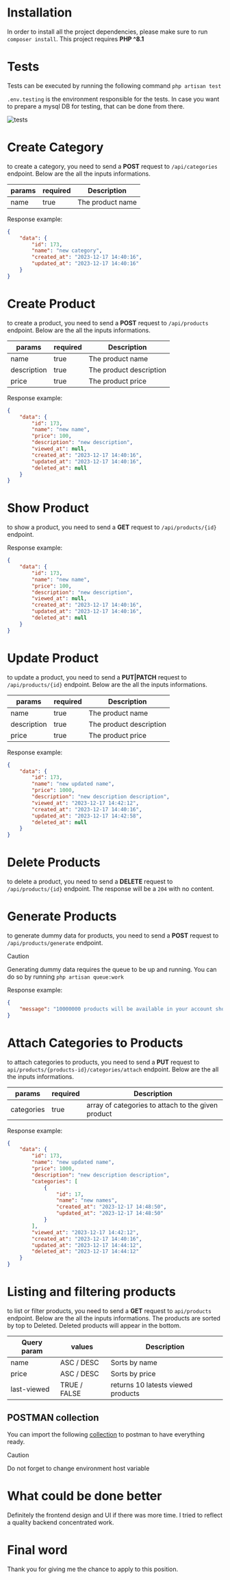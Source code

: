 # Installation

In order to install all the project dependencies, please make sure to run `composer install`.
This project requires **PHP ^8.1**

# Tests

Tests can be executed by running the following command `php artisan test`

`.env.testing` is the environment responsible for the tests. In case you want to prepare a mysql DB for testing, that can be done from there.

![tests](doc/tests.png)

# Create Category

to create a category, you need to send a **POST** request to `/api/categories` endpoint. Below are the all the inputs
informations.

| params | required | Description      |
|--------|----------|------------------|
| name   | true     | The product name |

Response example:

```json
{
    "data": {
        "id": 173,
        "name": "new category",
        "created_at": "2023-12-17 14:40:16",
        "updated_at": "2023-12-17 14:40:16"
    }
}
```

# Create Product

to create a product, you need to send a **POST** request to `/api/products` endpoint. Below are the all the inputs
informations.

| params      | required | Description             |
|-------------|----------|-------------------------|
| name        | true     | The product name        |
| description | true     | The product description |
| price       | true     | The product price       |

Response example:

```json
{
    "data": {
        "id": 173,
        "name": "new name",
        "price": 100,
        "description": "new description",
        "viewed_at": null,
        "created_at": "2023-12-17 14:40:16",
        "updated_at": "2023-12-17 14:40:16",
        "deleted_at": null
    }
}
```

# Show Product

to show a product, you need to send a **GET** request to `/api/products/{id}` endpoint.

Response example:

```json
{
    "data": {
        "id": 173,
        "name": "new name",
        "price": 100,
        "description": "new description",
        "viewed_at": null,
        "created_at": "2023-12-17 14:40:16",
        "updated_at": "2023-12-17 14:40:16",
        "deleted_at": null
    }
}
```

# Update Product

to update a product, you need to send a **PUT|PATCH** request to `/api/products/{id}` endpoint. Below are the all the
inputs
informations.

| params      | required | Description             |
|-------------|----------|-------------------------|
| name        | true     | The product name        |
| description | true     | The product description |
| price       | true     | The product price       |

Response example:

```json
{
    "data": {
        "id": 173,
        "name": "new updated name",
        "price": 1000,
        "description": "new description description",
        "viewed_at": "2023-12-17 14:42:12",
        "created_at": "2023-12-17 14:40:16",
        "updated_at": "2023-12-17 14:42:58",
        "deleted_at": null
    }
}
```

# Delete Products

to delete a product, you need to send a **DELETE** request to `/api/products/{id}` endpoint.
The response will be a `204` with no content.

# Generate Products

to generate dummy data for products, you need to send a **POST** request to `/api/products/generate` endpoint.

> [!CAUTION]
> Generating dummy data requires the queue to be up and running. You can do so by running `php artisan queue:work`

Response example:

```json
{
    "message": "10000000 products will be available in your account shortly."
}
```

# Attach Categories to Products

to attach categories to products, you need to send a **PUT** request to `api/products/{products-id}/categories/attach`
endpoint. Below are the all the inputs
informations.

| params     | required | Description                                        |
|------------|----------|----------------------------------------------------|
| categories | true     | array of categories to attach to the given product |

Response example:

```json
{
    "data": {
        "id": 173,
        "name": "new updated name",
        "price": 1000,
        "description": "new description description",
        "categories": [
            {
                "id": 17,
                "name": "new names",
                "created_at": "2023-12-17 14:48:50",
                "updated_at": "2023-12-17 14:48:50"
            }
        ],
        "viewed_at": "2023-12-17 14:42:12",
        "created_at": "2023-12-17 14:40:16",
        "updated_at": "2023-12-17 14:44:12",
        "deleted_at": "2023-12-17 14:44:12"
    }
}
```

# Listing and filtering products

to list or filter products, you need to send a **GET** request to `api/products` endpoint. Below are the all the inputs
informations. The products are sorted by top to Deleted. Deleted products will appear in the bottom.

| Query param | values       | Description                        |
|-------------|--------------|------------------------------------|
| name        | ASC / DESC   | Sorts by name                      |
| price       | ASC / DESC   | Sorts by price                     |
| last-viewed | TRUE / FALSE | returns 10 latests viewed products |

## POSTMAN collection

You can import the following [collection](doc/tinyurl_postman_collection.json) to postman to have everything ready.

> [!CAUTION]
> Do not forget to change environment host variable

# What could be done better

Definitely the frontend design and UI if there was more time. 
I tried to reflect a quality backend concentrated work.

# Final word

Thank you for giving me the chance to apply to this position.
